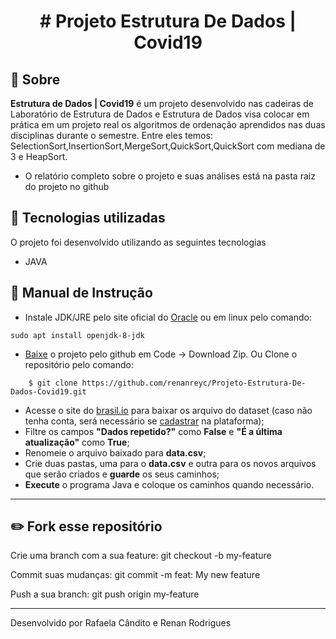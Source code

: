 <h1 align="center">
# Projeto Estrutura De Dados | Covid19
</h1>

## :pushpin:  Sobre
**Estrutura de Dados | Covid19** é um projeto desenvolvido nas cadeiras de Laboratório de Estrutura de Dados e Estrutura de Dados visa colocar em prática em um projeto real os algoritmos de ordenação aprendidos nas duas disciplinas durante o semestre. Entre eles temos: SelectionSort,InsertionSort,MergeSort,QuickSort,QuickSort com mediana de 3 e HeapSort. 
- O relatório completo sobre o projeto e suas análises está na pasta raiz do projeto no github

## :mag_right:  Tecnologias utilizadas
O projeto foi desenvolvido utilizando as seguintes tecnologias

- JAVA

## :book: Manual de Instrução

- Instale JDK/JRE pelo site oficial do [Oracle](https://www.oracle.com/br/java/technologies/javase/javase-jdk8-downloads.html) ou em linux pelo comando: 
```  
sudo apt install openjdk-8-jdk
```
- [Baixe](https://github.com/renanreyc/Projeto-Estrutura-De-Dados-Covid19) o projeto pelo github em Code -> Download Zip. Ou  Clone o repositório pelo comando:
```
    $ git clone https://github.com/renanreyc/Projeto-Estrutura-De-Dados-Covid19.git
```
- Acesse o site do [brasil.io](https://brasil.io/dataset/covid19/caso_full/?search=&epidemiological_week=&date=&order_for_place=&state=&city=&city_ibge_code=&place_type=&last_available_date=&is_last=True&is_repeated=False) para baixar os arquivo do dataset (caso não tenha conta, será necessário se [cadastrar](https://brasil.io/auth/entrar/) na plataforma);
- Filtre os campos **"Dados repetido?"** como **False** e **"É a última atualização"** como **True**;
- Renomeie o arquivo baixado para **data.csv**;
- Crie duas pastas, uma para o **data.csv** e outra para os novos arquivos que serão criados e **guarde** os seus caminhos;
- **Execute** o programa Java e coloque os caminhos quando necessário.


---

## :pencil2:  Fork esse repositório

Crie uma branch com a sua feature: git checkout -b my-feature

Commit suas mudanças: git commit -m feat: My new feature

Push a sua branch: git push origin my-feature

---

Desenvolvido  por Rafaela Cândito e Renan Rodrigues 
